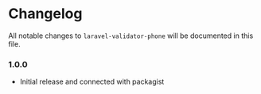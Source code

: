 # Changelog

All notable changes to `laravel-validator-phone` will be documented in this file.

### 1.0.0
- Initial release and connected with packagist
